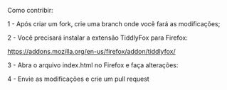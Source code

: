 Como contribir:

1 - Após criar um fork, crie uma branch onde você fará as modificações;

2 - Você precisará instalar a extensão TiddlyFox para Firefox:

https://addons.mozilla.org/en-us/firefox/addon/tiddlyfox/

3 - Abra o arquivo index.html no Firefox e faça alterações:

4 - Envie as modificações e crie um pull request
